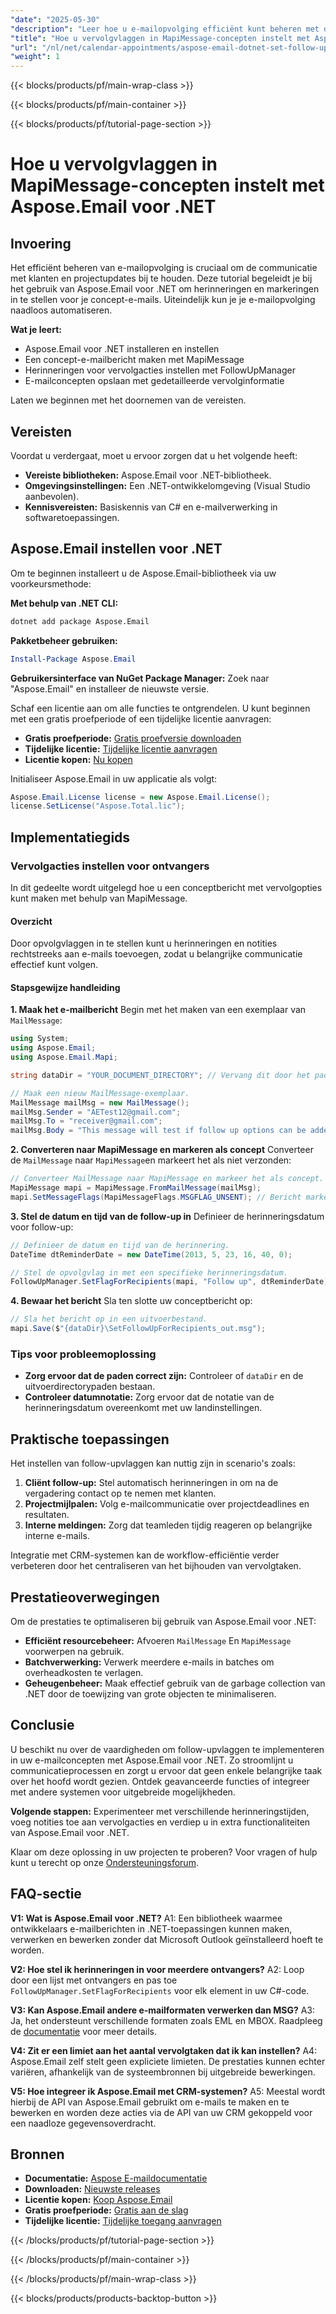 ```yaml
---
"date": "2025-05-30"
"description": "Leer hoe u e-mailopvolging efficiënt kunt beheren met de .NET-bibliotheek van Aspose.Email. Deze handleiding behandelt het instellen van herinneringen en vlaggen voor conceptberichten, ideaal voor het bijhouden van reacties van klanten en projectupdates."
"title": "Hoe u vervolgvlaggen in MapiMessage-concepten instelt met Aspose.Email voor .NET"
"url": "/nl/net/calendar-appointments/aspose-email-dotnet-set-follow-up-flags/"
"weight": 1
---
```


{{< blocks/products/pf/main-wrap-class >}}

{{< blocks/products/pf/main-container >}}

{{< blocks/products/pf/tutorial-page-section >}}
# Hoe u vervolgvlaggen in MapiMessage-concepten instelt met Aspose.Email voor .NET

## Invoering

Het efficiënt beheren van e-mailopvolging is cruciaal om de communicatie met klanten en projectupdates bij te houden. Deze tutorial begeleidt je bij het gebruik van Aspose.Email voor .NET om herinneringen en markeringen in te stellen voor je concept-e-mails. Uiteindelijk kun je je e-mailopvolging naadloos automatiseren.

**Wat je leert:**
- Aspose.Email voor .NET installeren en instellen
- Een concept-e-mailbericht maken met MapiMessage
- Herinneringen voor vervolgacties instellen met FollowUpManager
- E-mailconcepten opslaan met gedetailleerde vervolginformatie

Laten we beginnen met het doornemen van de vereisten.

## Vereisten

Voordat u verdergaat, moet u ervoor zorgen dat u het volgende heeft:
- **Vereiste bibliotheken:** Aspose.Email voor .NET-bibliotheek.
- **Omgevingsinstellingen:** Een .NET-ontwikkelomgeving (Visual Studio aanbevolen).
- **Kennisvereisten:** Basiskennis van C# en e-mailverwerking in softwaretoepassingen.

## Aspose.Email instellen voor .NET

Om te beginnen installeert u de Aspose.Email-bibliotheek via uw voorkeursmethode:

**Met behulp van .NET CLI:**
```bash
dotnet add package Aspose.Email
```

**Pakketbeheer gebruiken:**
```powershell
Install-Package Aspose.Email
```

**Gebruikersinterface van NuGet Package Manager:** Zoek naar "Aspose.Email" en installeer de nieuwste versie.

Schaf een licentie aan om alle functies te ontgrendelen. U kunt beginnen met een gratis proefperiode of een tijdelijke licentie aanvragen:
- **Gratis proefperiode:** [Gratis proefversie downloaden](https://releases.aspose.com/email/net/)
- **Tijdelijke licentie:** [Tijdelijke licentie aanvragen](https://purchase.aspose.com/temporary-license/)
- **Licentie kopen:** [Nu kopen](https://purchase.aspose.com/buy)

Initialiseer Aspose.Email in uw applicatie als volgt:
```csharp
Aspose.Email.License license = new Aspose.Email.License();
license.SetLicense("Aspose.Total.lic");
```

## Implementatiegids

### Vervolgacties instellen voor ontvangers

In dit gedeelte wordt uitgelegd hoe u een conceptbericht met vervolgopties kunt maken met behulp van MapiMessage.

#### Overzicht
Door opvolgvlaggen in te stellen kunt u herinneringen en notities rechtstreeks aan e-mails toevoegen, zodat u belangrijke communicatie effectief kunt volgen.

#### Stapsgewijze handleiding

**1. Maak het e-mailbericht**
Begin met het maken van een exemplaar van `MailMessage`:
```csharp
using System;
using Aspose.Email;
using Aspose.Email.Mapi;

string dataDir = "YOUR_DOCUMENT_DIRECTORY"; // Vervang dit door het pad naar uw map.

// Maak een nieuw MailMessage-exemplaar.
MailMessage mailMsg = new MailMessage();
mailMsg.Sender = "AETest12@gmail.com";
mailMsg.To = "receiver@gmail.com";
mailMsg.Body = "This message will test if follow up options can be added to a new Mapi message.";
```

**2. Converteren naar MapiMessage en markeren als concept**
Converteer de `MailMessage` naar `MapiMessage`en markeert het als niet verzonden:
```csharp
// Converteer MailMessage naar MapiMessage en markeer het als concept.
MapiMessage mapi = MapiMessage.FromMailMessage(mailMsg);
mapi.SetMessageFlags(MapiMessageFlags.MSGFLAG_UNSENT); // Bericht markeren als concept
```

**3. Stel de datum en tijd van de follow-up in**
Definieer de herinneringsdatum voor follow-up:
```csharp
// Definieer de datum en tijd van de herinnering.
DateTime dtReminderDate = new DateTime(2013, 5, 23, 16, 40, 0);

// Stel de opvolgvlag in met een specifieke herinneringsdatum.
FollowUpManager.SetFlagForRecipients(mapi, "Follow up", dtReminderDate);
```

**4. Bewaar het bericht**
Sla ten slotte uw conceptbericht op:
```csharp
// Sla het bericht op in een uitvoerbestand.
mapi.Save($"{dataDir}\SetFollowUpForRecipients_out.msg");
```

### Tips voor probleemoplossing
- **Zorg ervoor dat de paden correct zijn:** Controleer of `dataDir` en de uitvoerdirectorypaden bestaan.
- **Controleer datumnotatie:** Zorg ervoor dat de notatie van de herinneringsdatum overeenkomt met uw landinstellingen.

## Praktische toepassingen

Het instellen van follow-upvlaggen kan nuttig zijn in scenario's zoals:
1. **Cliënt follow-up:** Stel automatisch herinneringen in om na de vergadering contact op te nemen met klanten.
2. **Projectmijlpalen:** Volg e-mailcommunicatie over projectdeadlines en resultaten.
3. **Interne meldingen:** Zorg dat teamleden tijdig reageren op belangrijke interne e-mails.

Integratie met CRM-systemen kan de workflow-efficiëntie verder verbeteren door het centraliseren van het bijhouden van vervolgtaken.

## Prestatieoverwegingen

Om de prestaties te optimaliseren bij gebruik van Aspose.Email voor .NET:
- **Efficiënt resourcebeheer:** Afvoeren `MailMessage` En `MapiMessage` voorwerpen na gebruik.
- **Batchverwerking:** Verwerk meerdere e-mails in batches om overheadkosten te verlagen.
- **Geheugenbeheer:** Maak effectief gebruik van de garbage collection van .NET door de toewijzing van grote objecten te minimaliseren.

## Conclusie

U beschikt nu over de vaardigheden om follow-upvlaggen te implementeren in uw e-mailconcepten met Aspose.Email voor .NET. Zo stroomlijnt u communicatieprocessen en zorgt u ervoor dat geen enkele belangrijke taak over het hoofd wordt gezien. Ontdek geavanceerde functies of integreer met andere systemen voor uitgebreide mogelijkheden.

**Volgende stappen:** Experimenteer met verschillende herinneringstijden, voeg notities toe aan vervolgacties en verdiep u in extra functionaliteiten van Aspose.Email voor .NET.

Klaar om deze oplossing in uw projecten te proberen? Voor vragen of hulp kunt u terecht op onze [Ondersteuningsforum](https://forum.aspose.com/c/email/10).

## FAQ-sectie

**V1: Wat is Aspose.Email voor .NET?**
A1: Een bibliotheek waarmee ontwikkelaars e-mailberichten in .NET-toepassingen kunnen maken, verwerken en bewerken zonder dat Microsoft Outlook geïnstalleerd hoeft te worden.

**V2: Hoe stel ik herinneringen in voor meerdere ontvangers?**
A2: Loop door een lijst met ontvangers en pas toe `FollowUpManager.SetFlagForRecipients` voor elk element in uw C#-code.

**V3: Kan Aspose.Email andere e-mailformaten verwerken dan MSG?**
A3: Ja, het ondersteunt verschillende formaten zoals EML en MBOX. Raadpleeg de [documentatie](https://reference.aspose.com/email/net/) voor meer details.

**V4: Zit er een limiet aan het aantal vervolgtaken dat ik kan instellen?**
A4: Aspose.Email zelf stelt geen expliciete limieten. De prestaties kunnen echter variëren, afhankelijk van de systeembronnen bij uitgebreide bewerkingen.

**V5: Hoe integreer ik Aspose.Email met CRM-systemen?**
A5: Meestal wordt hierbij de API van Aspose.Email gebruikt om e-mails te maken en te bewerken en worden deze acties via de API van uw CRM gekoppeld voor een naadloze gegevensoverdracht.

## Bronnen
- **Documentatie:** [Aspose E-maildocumentatie](https://reference.aspose.com/email/net/)
- **Downloaden:** [Nieuwste releases](https://releases.aspose.com/email/net/)
- **Licentie kopen:** [Koop Aspose.Email](https://purchase.aspose.com/buy)
- **Gratis proefperiode:** [Gratis aan de slag](https://releases.aspose.com/email/net/)
- **Tijdelijke licentie:** [Tijdelijke toegang aanvragen](https://purchase.aspose.com/temporary-license/)

{{< /blocks/products/pf/tutorial-page-section >}}

{{< /blocks/products/pf/main-container >}}

{{< /blocks/products/pf/main-wrap-class >}}

{{< blocks/products/products-backtop-button >}}